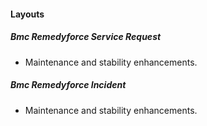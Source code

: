 
#### Layouts
##### Bmc Remedyforce Service Request
- Maintenance and stability enhancements.
##### Bmc Remedyforce Incident
- Maintenance and stability enhancements.
